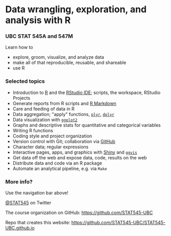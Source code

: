 
# Data wrangling, exploration, and analysis with R

### UBC STAT 545A and 547M

Learn how to

  * explore, groom, visualize, and analyze data
  * make all of that reproducible, reusable, and shareable
  * use R

### Selected topics

  * Introduction to [R](http://www.r-project.org) and the [RStudio IDE](http://www.rstudio.com/products/rstudio/); scripts, the workspace, RStudio Projects
  * Generate reports from R scripts and [R Markdown](http://rmarkdown.rstudio.com)
  * Care and feeding of data in R
  * Data aggregation; "apply" functions, [`plyr`](http://plyr.had.co.nz), [`dplyr`](https://github.com/hadley/dplyr)
  * Data visualization with [`ggplot2`](http://ggplot2.org)
  * Graphs and descriptive stats for quantitative and categorical variables
  * Writing R functions
  * Coding style and project organization
  * Version control with Git; collaboration via [GitHub](https://github.com)
  * Character data; regular expressions
  * Interactive pages, apps, and graphics with [Shiny](http://shiny.rstudio.com) and [`ggvis`](http://ggvis.rstudio.com)
  * Get data off the web and expose data, code, results on the web
  * Distribute data and code via an R package
  * Automate an analytical pipeline, e.g. via `Make`

### More info?

Use the navigation bar above!

[\@STAT545](https://twitter.com/STAT545) on Twitter

The course organization on GitHub: <https://github.com/STAT545-UBC>  

Repo that creates this website: <https://github.com/STAT545-UBC/STAT545-UBC.github.io>
